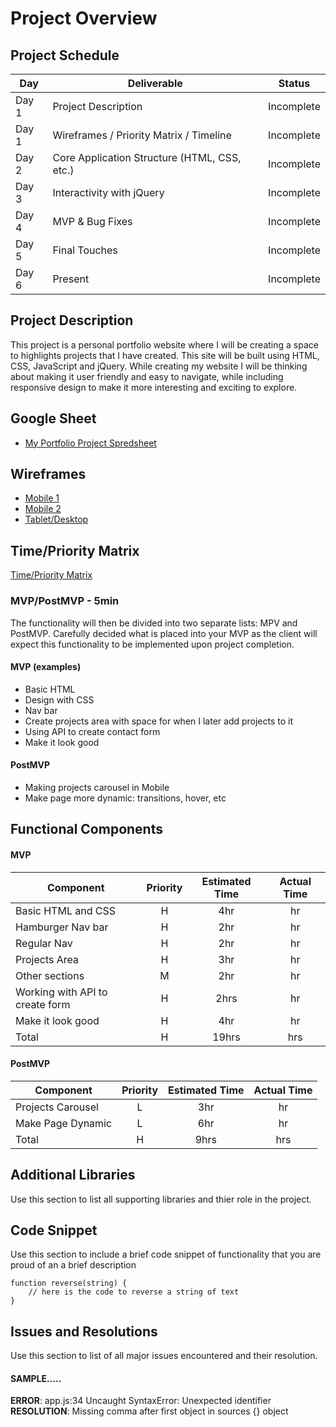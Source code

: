 # Project Overview

## Project Schedule


|  Day | Deliverable | Status
|---|---| ---|
|Day 1| Project Description | Incomplete
|Day 1| Wireframes / Priority Matrix / Timeline | Incomplete
|Day 2| Core Application Structure (HTML, CSS, etc.) | Incomplete
|Day 3| Interactivity with jQuery | Incomplete
|Day 4| MVP & Bug Fixes | Incomplete
|Day 5| Final Touches | Incomplete
|Day 6| Present | Incomplete


## Project Description

This project is a personal portfolio website where I will be creating a space to highlights projects that I have created.  This site will be built using HTML, CSS, JavaScript and jQuery.  While creating my website I will be thinking about making it user friendly and easy to navigate, while including responsive design to make it more interesting and exciting to explore.

## Google Sheet

- [My Portfolio Project Spredsheet](https://docs.google.com/spreadsheets/d/15PmioBi2dQEkewpqI7MDkDpvcVF0Trw8vmarAQbwoHk/edit#gid=0) 

## Wireframes

- [Mobile 1](https://res.cloudinary.com/adelaney923/image/upload/v1633727994/Portfolio%20Images/Screen_Shot_2021-10-08_at_2.17.37_PM_ubacyz.png)
- [Mobile 2](https://res.cloudinary.com/adelaney923/image/upload/v1633727994/Portfolio%20Images/Screen_Shot_2021-10-08_at_2.17.45_PM_po9k7a.png)
- [Tablet/Desktop](https://res.cloudinary.com/adelaney923/image/upload/v1633727994/Portfolio%20Images/Screen_Shot_2021-10-08_at_2.17.54_PM_n8jt0s.png)

## Time/Priority Matrix 

[Time/Priority Matrix](https://res.cloudinary.com/adelaney923/image/upload/v1633727994/Portfolio%20Images/Screen_Shot_2021-10-08_at_2.17.24_PM_zgkc1b.png)


### MVP/PostMVP - 5min

The functionality will then be divided into two separate lists: MPV and PostMVP.  Carefully decided what is placed into your MVP as the client will expect this functionality to be implemented upon project completion.  

#### MVP (examples)

- Basic HTML
- Design with CSS
- Nav bar
- Create projects area with space for when I later add projects to it
- Using API to create contact form
- Make it look good

#### PostMVP 

- Making projects carousel in Mobile
- Make page more dynamic: transitions, hover, etc

## Functional Components

#### MVP
| Component | Priority | Estimated Time | Actual Time |
| --- | :---: |  :---: | :---: | 
| Basic HTML and CSS | H |4hr | hr |
| Hamburger Nav bar | H | 2hr | hr |
| Regular Nav | H | 2hr | hr |  
| Projects Area | H | 3hr|  hr | 
| Other sections | M | 2hr | hr|
| Working with API to create form | H | 2hrs|  hr | 
| Make it look good | H | 4hr | hr |
| Total | H | 19hrs| hrs |

#### PostMVP
| Component | Priority | Estimated Time | Actual Time |
| --- | :---: |  :---: | :---: | 
| Projects Carousel | L | 3hr | hr |
| Make Page Dynamic | L | 6hr | hr |
| Total | H | 9hrs| hrs |

## Additional Libraries
 Use this section to list all supporting libraries and thier role in the project. 

## Code Snippet

Use this section to include a brief code snippet of functionality that you are proud of an a brief description  

```
function reverse(string) {
	// here is the code to reverse a string of text
}
```

## Issues and Resolutions
 Use this section to list of all major issues encountered and their resolution.

#### SAMPLE.....
**ERROR**: app.js:34 Uncaught SyntaxError: Unexpected identifier                                
**RESOLUTION**: Missing comma after first object in sources {} object
